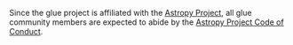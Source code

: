 Since the glue project is affiliated with the
[Astropy Project](https://github.com/astropy/astropy), all glue community
members are expected to abide by the
[Astropy Project Code of Conduct](http://www.astropy.org/code_of_conduct.html).
